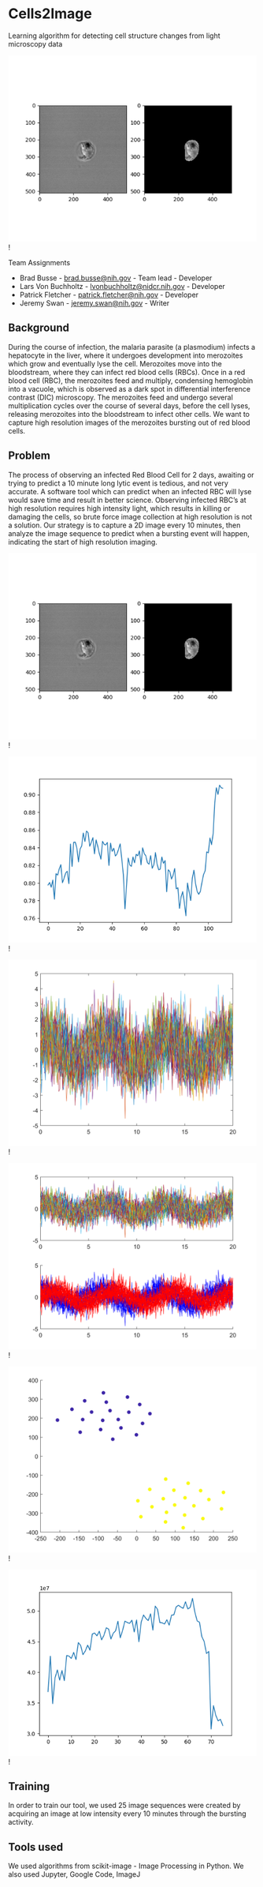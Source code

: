 # Cells2Image
Learning algorithm for detecting cell structure changes from light microscopy data

![figure](https://github.com/NCBI-Hackathons/Cells2Image/blob/master/images/cell_mask.png "Logo Title Text 1")!

Team Assignments
* Brad Busse - brad.busse@nih.gov - Team lead - Developer
* Lars Von Buchholtz - lvonbuchholtz@nidcr.nih.gov - Developer
* Patrick Fletcher - patrick.fletcher@nih.gov - Developer
* Jeremy Swan - jeremy.swan@nih.gov - Writer

## Background
During the course of infection, the malaria parasite (a plasmodium) infects a hepatocyte in the liver, where it undergoes development into merozoites which grow and eventually lyse the cell. Merozoites move into the bloodstream, where they can infect red blood cells (RBCs). Once in a red blood cell (RBC), the merozoites feed and multiply, condensing hemoglobin into a vacuole, which is observed as a dark spot in differential interference contrast (DIC) microscopy. The merozoites feed and undergo several multiplication cycles over the course of several days, before the cell lyses, releasing merozoites into the bloodstream to infect other cells. We want to capture high resolution images of the merozoites bursting out of red blood cells.

## Problem
The process of observing an infected Red Blood Cell for 2 days, awaiting or trying to predict a 10 minute long lytic event is tedious, and not very accurate. A software tool which can predict when an infected RBC will lyse would save time and result in better science. Observing infected RBC’s at high resolution requires high intensity light, which results in killing or damaging the cells, so brute force image collection at high resolution is not a solution. Our strategy is to capture a 2D image every 10 minutes, then analyze the image sequence to predict when a bursting event will happen, indicating the start of high resolution imaging. 

![figure](https://github.com/NCBI-Hackathons/Cells2Image/blob/master/images/cell_mask.png "Cell Mask")!

![figure](https://github.com/NCBI-Hackathons/Cells2Image/blob/master/images/circularity.png "Circularity")!

![figure](https://github.com/NCBI-Hackathons/Cells2Image/blob/master/images/cluster_analysis1.png "Cluster Analysis")!

![figure](https://github.com/NCBI-Hackathons/Cells2Image/blob/master/images/cluster_analysis_separated.png "Cluster Analysis Separated")!

![figure](https://github.com/NCBI-Hackathons/Cells2Image/blob/master/images/cluster_analysis_tSNE.png "Cluster Analysis tSNE")!

![figure](https://github.com/NCBI-Hackathons/Cells2Image/blob/master/images/fluorescence.png "Fluorescence")!

## Training
In order to train our tool, we used 25 image sequences were created by acquiring an image at low intensity every 10 minutes through the bursting activity.

## Tools used
We used algorithms from scikit-image - Image Processing in Python. We also used Jupyter, Google Code, ImageJ 
